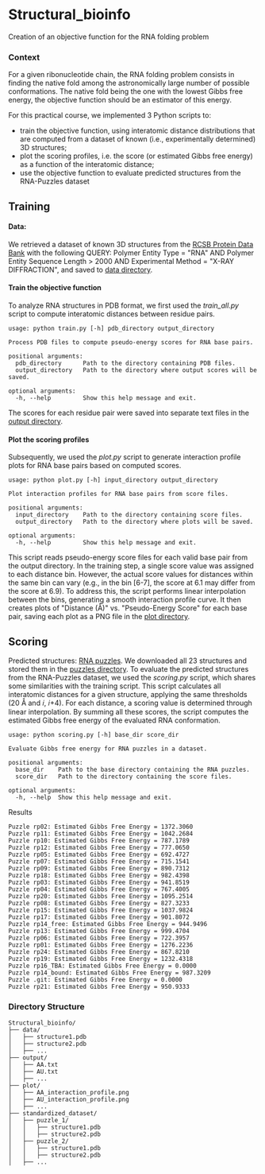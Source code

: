 # Structural_bioinfo
Creation of an objective function for the RNA folding problem

### Context
For a given ribonucleotide chain, the RNA folding problem consists in finding the native fold among the astronomically large number of possible conformations. The native fold being the
one with the lowest Gibbs free energy, the objective function should be an estimator of this energy.

For this practical course, we implemented 3 Python scripts to:
- train the objective function, using interatomic distance distributions that are computed from a dataset of known (i.e., experimentally determined) 3D structures;
- plot the scoring profiles, i.e. the score (or estimated Gibbs free energy) as a function of the interatomic distance;
- use the objective function to evaluate predicted structures from the RNA-Puzzles dataset

## Training
#### Data:
We retrieved a dataset of known 3D structures from the [RCSB Protein Data Bank](https://www.rcsb.org/) with the following
QUERY: Polymer Entity Type = "RNA" AND Polymer Entity Sequence Length > 2000 AND Experimental Method = "X-RAY DIFFRACTION", and saved to [data directory](data/).
#### Train the objective function
To analyze RNA structures in PDB format, we first used the *train_all.py* script to compute interatomic distances between residue pairs.
```
usage: python train.py [-h] pdb_directory output_directory

Process PDB files to compute pseudo-energy scores for RNA base pairs.

positional arguments:
  pdb_directory      Path to the directory containing PDB files.
  output_directory   Path to the directory where output scores will be saved.

optional arguments:
  -h, --help         Show this help message and exit.
```
The scores for each residue pair were saved into separate text files in the [output directory](output/).
#### Plot the scoring profiles
Subsequently, we used the *plot.py* script to generate interaction profile plots for RNA base pairs based on computed scores.
```
usage: python plot.py [-h] input_directory output_directory

Plot interaction profiles for RNA base pairs from score files.

positional arguments:
  input_directory    Path to the directory containing score files.
  output_directory   Path to the directory where plots will be saved.

optional arguments:
  -h, --help         Show this help message and exit.
```
This script reads pseudo-energy score files for each valid base pair from the output directory. In the training step, a single score value was assigned to each distance bin. However, the actual score values for distances within the same bin can vary (e.g., in the bin [6-7], the score at 6.1 may differ from the score at 6.9). To address this, the script performs linear interpolation between the bins, generating a smooth interaction profile curve. It then creates plots of "Distance (Å)" vs. "Pseudo-Energy Score" for each base pair, saving each plot as a PNG file in the [plot directory](plot/).

## Scoring
Predicted structures: [RNA puzzles](https://github.com/RNA-Puzzles/standardized_dataset.git).
We downloaded all 23 structures and stored them in the [puzzles directory](standardized_dataset/). 
To evaluate the predicted structures from the RNA-Puzzles dataset, we used the *scoring.py* script, which shares some similarities with the training script. This script calculates all interatomic distances for a given structure, applying the same thresholds (20 Å and 𝑖, 𝑖+4). For each distance, a scoring value is determined through linear interpolation. By summing all these scores, the script computes the estimated Gibbs free energy of the evaluated RNA conformation.
```
usage: python scoring.py [-h] base_dir score_dir

Evaluate Gibbs free energy for RNA puzzles in a dataset.

positional arguments:
  base_dir    Path to the base directory containing the RNA puzzles.
  score_dir   Path to the directory containing the score files.

optional arguments:
  -h, --help  Show this help message and exit.
```
Results
```
Puzzle rp02: Estimated Gibbs Free Energy = 1372.3060
Puzzle rp11: Estimated Gibbs Free Energy = 1042.2684
Puzzle rp10: Estimated Gibbs Free Energy = 787.1789
Puzzle rp12: Estimated Gibbs Free Energy = 777.0650
Puzzle rp05: Estimated Gibbs Free Energy = 692.4727
Puzzle rp07: Estimated Gibbs Free Energy = 715.1541
Puzzle rp09: Estimated Gibbs Free Energy = 890.7312
Puzzle rp18: Estimated Gibbs Free Energy = 982.4398
Puzzle rp03: Estimated Gibbs Free Energy = 941.8519
Puzzle rp04: Estimated Gibbs Free Energy = 767.4005
Puzzle rp20: Estimated Gibbs Free Energy = 1095.2514
Puzzle rp08: Estimated Gibbs Free Energy = 827.3233
Puzzle rp15: Estimated Gibbs Free Energy = 1037.9824
Puzzle rp17: Estimated Gibbs Free Energy = 901.8072
Puzzle rp14_free: Estimated Gibbs Free Energy = 944.9496
Puzzle rp13: Estimated Gibbs Free Energy = 999.4704
Puzzle rp06: Estimated Gibbs Free Energy = 722.3957
Puzzle rp01: Estimated Gibbs Free Energy = 1276.2236
Puzzle rp24: Estimated Gibbs Free Energy = 867.8210
Puzzle rp19: Estimated Gibbs Free Energy = 1232.4318
Puzzle rp16_TBA: Estimated Gibbs Free Energy = 0.0000
Puzzle rp14_bound: Estimated Gibbs Free Energy = 987.3209
Puzzle .git: Estimated Gibbs Free Energy = 0.0000
Puzzle rp21: Estimated Gibbs Free Energy = 950.9333
```

### Directory Structure
```
Structural_bioinfo/
├── data/
│   ├── structure1.pdb
│   ├── structure2.pdb
│   ├── ...
├── output/
│   ├── AA.txt
│   ├── AU.txt
│   ├── ...
├── plot/
│   ├── AA_interaction_profile.png
│   ├── AU_interaction_profile.png
│   ├── ...
├── standardized_dataset/
│   ├── puzzle_1/
│   │   ├── structure1.pdb
│   │   ├── structure2.pdb
│   ├── puzzle_2/
│   │   ├── structure1.pdb
│   │   ├── structure2.pdb
│   ├── ...
```
